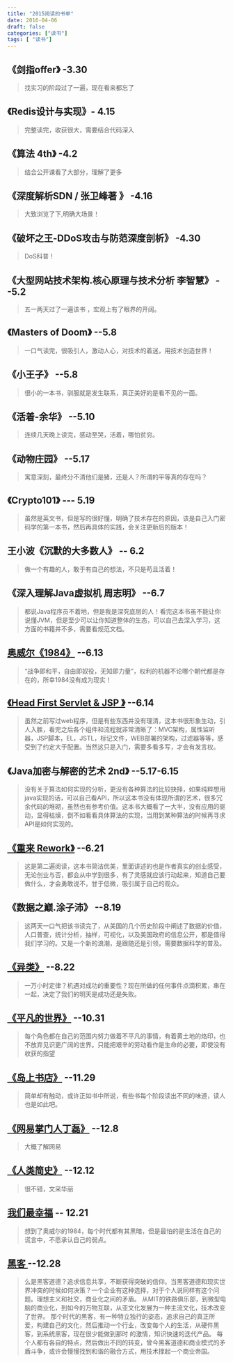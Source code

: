 ```yaml
---
title: "2015阅读的书单"
date: 2016-04-06
draft: false
categories: ["读书"]
tags: [ "读书"]
---
```




## 《剑指offer》  -3.30
> 找实习的阶段过了一遍，现在看来都忘了    


## 《Redis设计与实现》- 4.15
> 完整读完，收获很大，需要结合代码深入

## 《算法 4th》  -4.2
> 结合公开课看了大部分，理解了更多   

## 《深度解析SDN / 张卫峰著 》      -4.16
> 大致浏览了下,明确大场景！

## 《破坏之王-DDoS攻击与防范深度剖析》    -4.30
> DoS科普！

## 《大型网站技术架构.核心原理与技术分析 李智慧》     --5.2
> 五一两天过了一遍该书  ，宏观上有了眼界的开阔。

## 《Masters of Doom》   --5.8
> 一口气读完，很吸引人，激动人心，对技术的着迷，用技术创造世界！

## 《小王子》    --5.8
> 很小的一本书，驯服就是发生联系，真正美好的是看不见的一面。

## 《活着-余华》    --5.10
> 连续几天晚上读完，感动至哭，活着，哪怕贫穷。

## 《动物庄园》  --5.17
> 寓意深刻，最终分不清他们是猪，还是人？所谓的平等真的存在吗？

##  《Crypto101》   ---   5.19 
> 虽然是英文书，但是写的很好懂，明确了技术存在的原因，该是自己入门密码学的第一本书，然后再具体的实践，会关注更新后的版本！

## 王小波《沉默的大多数人》   -- 6.2
> 做一个有趣的人，敢于有自己的想法，不只是苟且活着！

## 《深入理解Java虚拟机 周志明》   --6.7
> 都说Java程序员不着地，但是我是深究底层的人！看完这本书虽不能让你说懂JVM，但是至少可以让你知道整体的生态，可以自己去深入学习，这方面的书籍并不多，需要看规范文档。

##  [奥威尔《1984》](http://book.douban.com/subject/4820710/)     --6.13
> “战争即和平，自由即奴役，无知即力量”，权利的机器不论哪个朝代都是存在的，所幸1984没有成为现实！

## [《Head First Servlet & JSP 》](http://book.douban.com/subject/3223139/)   --6.14
> 虽然之前写过web程序，但是有些东西并没有理清，这本书很形象生动，引人入胜，看完之后各个组件和流程就非常清晰了：MVC架构，属性监听器，JSP脚本，EL，JSTL，标记文件，WEB部署的架构，过滤器等等，感受到了约定大于配置。当然这只是入门，需要多看多写，才会有发言权。

##  《Java加密与解密的艺术 2nd》    --5.17-6.15
> 没有关于算法如何实现的分析，更没有各种算法的比较抉择，如果纯粹想用java实现的话，可以自己看API，所以这本书没有体现所谓的艺术，很多冗余代码的堆砌，虽然也有参考价值。这本书大概看了一大半，没有应用的驱动，显得枯燥，倒不如看看具体算法的实现，当用到某种算法的时候再寻求API是如何实现的。

##  [《重来 Rework》](http://book.douban.com/subject/5320866/)                         --6.21
> 这是第二遍阅读，这本书简洁优美，里面讲述的也是作者真实的创业感受，无论创业与否，都会从中学到很多，有了灵感就应该行动起来，知道自己要做什么，才会勇敢说不，甘于低微，吸引属于自己的观众。

## 《数据之巅.涂子沛》 --8.19
> 这两天一口气把该书读完了，从美国的几个历史阶段中阐述了数据的价值，人口普查，统计分析，抽样，可视化，以及美国政府的信息公开，都是值得我们学习的。又是一个新的浪潮，是跟随还是引领，需要数据科学的普及。

##  [《异类》](http://book.douban.com/subject/3688489/) --8.22
> 一万小时定律？机遇对成功的重要性？现在所做的任何事件点滴积累，串在一起，决定了我们的明天是成功还是失败。

## [《平凡的世界》](http://book.douban.com/subject/1084165/)  --10.31
> 每个角色都在自己的范围内努力做着不平凡的事情，有着黄土地的烙印，也不放弃见识更广阔的世界。只能把艰辛的劳动看作是生命的必要，即使没有收获的指望


##  [《岛上书店》](http://book.douban.com/subject/26340138/)   --11.29
> 简单却有触动，或许正如书中所说，有些书每个阶段读出不同的味道，读人也是如此吧。


## [《网易掌门人丁磊》](http://book.douban.com/subject/4001603/)      --12.8
> 大概了解网易

## [《人类简史》](http://book.douban.com/subject/25985021/?from=tag)  --12.12
> 很不错，文采华丽


## [我们最幸福](http://book.douban.com/subject/26364714/)    -- 12.21
> 想到了奥威尔的1984，每个时代都有其黑暗，但是最怕的是生活在自己的谎言中，不愿承认自己的弱点。


## [黑客 ]()       --12.28
>么是黑客道德？追求信息共享，不断获得突破的信仰。当黑客道德和现实世界冲突的时候如何决策？一个企业有这种选择，对于个人说同样有这个问题。理想主义和社交，商业化之间的矛盾。
从MIT的铁路俱乐部，到微型电脑的商业化，到如今的万物互联，从亚文化发展为一种主流文化，技术改变了世界。
那个时代的黑客，有一种特立独行的姿态，追求自己的真正所爱，构建自己的文化，然后推动一个行业，改变每个人的生活，从硬件黑客，到系统黑客，现在很少能做到那时 的激情，知识快速的迭代产品。
每个人都有各自的特点，然后做出不同的转变，曾今黑客道德和商业模式的矛盾斗争，或许会慢慢找到和谐的融合方式，用技术撑起一个商业帝国。


